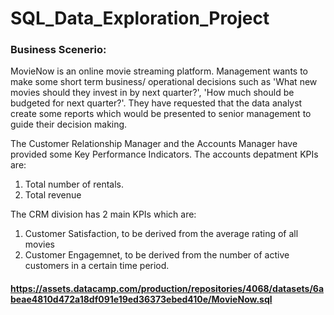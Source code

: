 # SQL_Data_Exploration_Project

### Business Scenerio:
MovieNow is an online movie streaming platform. Management wants to make some short term business/ operational decisions such as 'What new movies should they invest in by next quarter?', 'How much should be budgeted for next quarter?'. They have requested that the data analyst create some reports which would be presented to senior management to guide their decision making. 

The Customer Relationship Manager and the Accounts Manager have provided some Key Performance Indicators. 
The accounts depatment KPIs are:
1. Total number of rentals.
2. Total revenue

The CRM division has 2 main KPIs which are:
1. Customer Satisfaction, to be derived from the average rating of all movies
2. Customer Engagemnet, to be derived from the number of active customers in a certain time period.




#### https://assets.datacamp.com/production/repositories/4068/datasets/6abeae4810d472a18df091e19ed36373ebed410e/MovieNow.sql
